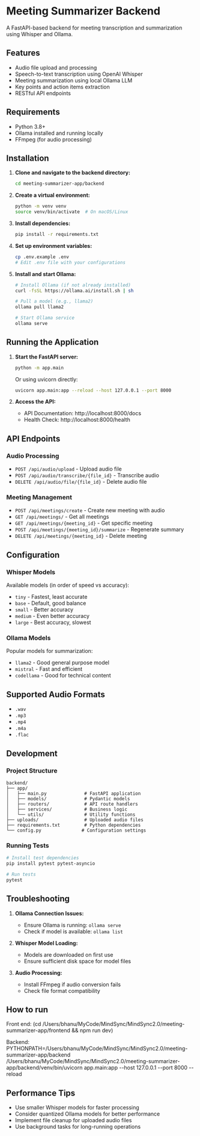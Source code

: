 # Meeting Summarizer Backend

A FastAPI-based backend for meeting transcription and summarization using Whisper and Ollama.

## Features

- Audio file upload and processing
- Speech-to-text transcription using OpenAI Whisper
- Meeting summarization using local Ollama LLM
- Key points and action items extraction
- RESTful API endpoints

## Requirements

- Python 3.8+
- Ollama installed and running locally
- FFmpeg (for audio processing)

## Installation

1. **Clone and navigate to the backend directory:**
   ```bash
   cd meeting-summarizer-app/backend
   ```

2. **Create a virtual environment:**
   ```bash
   python -m venv venv
   source venv/bin/activate  # On macOS/Linux
   ```

3. **Install dependencies:**
   ```bash
   pip install -r requirements.txt
   ```

4. **Set up environment variables:**
   ```bash
   cp .env.example .env
   # Edit .env file with your configurations
   ```

5. **Install and start Ollama:**
   ```bash
   # Install Ollama (if not already installed)
   curl -fsSL https://ollama.ai/install.sh | sh
   
   # Pull a model (e.g., llama2)
   ollama pull llama2
   
   # Start Ollama service
   ollama serve
   ```

## Running the Application

1. **Start the FastAPI server:**
   ```bash
   python -m app.main
   ```
   
   Or using uvicorn directly:
   ```bash
   uvicorn app.main:app --reload --host 127.0.0.1 --port 8000
   ```

2. **Access the API:**
   - API Documentation: http://localhost:8000/docs
   - Health Check: http://localhost:8000/health

## API Endpoints

### Audio Processing
- `POST /api/audio/upload` - Upload audio file
- `POST /api/audio/transcribe/{file_id}` - Transcribe audio
- `DELETE /api/audio/file/{file_id}` - Delete audio file

### Meeting Management
- `POST /api/meetings/create` - Create new meeting with audio
- `GET /api/meetings/` - Get all meetings
- `GET /api/meetings/{meeting_id}` - Get specific meeting
- `POST /api/meetings/{meeting_id}/summarize` - Regenerate summary
- `DELETE /api/meetings/{meeting_id}` - Delete meeting

## Configuration

### Whisper Models
Available models (in order of speed vs accuracy):
- `tiny` - Fastest, least accurate
- `base` - Default, good balance
- `small` - Better accuracy
- `medium` - Even better accuracy
- `large` - Best accuracy, slowest

### Ollama Models
Popular models for summarization:
- `llama2` - Good general purpose model
- `mistral` - Fast and efficient
- `codellama` - Good for technical content

## Supported Audio Formats

- `.wav`
- `.mp3`
- `.mp4`
- `.m4a`
- `.flac`

## Development

### Project Structure
```
backend/
├── app/
│   ├── main.py              # FastAPI application
│   ├── models/              # Pydantic models
│   ├── routers/             # API route handlers
│   ├── services/            # Business logic
│   └── utils/               # Utility functions
├── uploads/                 # Uploaded audio files
├── requirements.txt         # Python dependencies
└── config.py               # Configuration settings
```

### Running Tests
```bash
# Install test dependencies
pip install pytest pytest-asyncio

# Run tests
pytest
```

## Troubleshooting

1. **Ollama Connection Issues:**
   - Ensure Ollama is running: `ollama serve`
   - Check if model is available: `ollama list`

2. **Whisper Model Loading:**
   - Models are downloaded on first use
   - Ensure sufficient disk space for model files

3. **Audio Processing:**
   - Install FFmpeg if audio conversion fails
   - Check file format compatibility

## How to run 

Front end: (cd /Users/bhanu/MyCode/MindSync/MindSync2.0/meeting-summarizer-app/frontend && npm run dev)

Backend: 
PYTHONPATH=/Users/bhanu/MyCode/MindSync/MindSync2.0/meeting-summarizer-app/backend /Users/bhanu/MyCode/MindSync/MindSync2.0/meeting-summarizer-app/backend/venv/bin/uvicorn app.main:app --host 127.0.0.1 --port 8000 --reload

## Performance Tips

- Use smaller Whisper models for faster processing
- Consider quantized Ollama models for better performance
- Implement file cleanup for uploaded audio files
- Use background tasks for long-running operations

